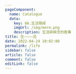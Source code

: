 ```yaml
---
pageComponent: 
  name: Catalogue
  data: 
    key: 66.生活随闻
    imgUrl: /img/more.png
    description: 生活碎碎念的故事
title: 生————活
date: 2022-04-24 10:02:00
permalink: /life
sidebar: false
article: false
comment: false
editLink: false
---
```

